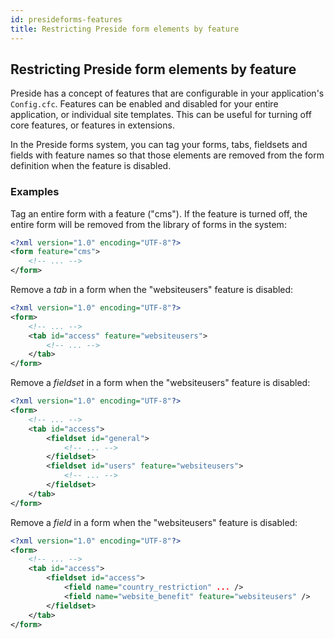 ```yaml
---
id: presideforms-features
title: Restricting Preside form elements by feature
---
```


## Restricting Preside form elements by feature

Preside has a concept of features that are configurable in your application's `Config.cfc`. Features can be enabled and disabled for your entire application, or individual site templates. This can be useful for turning off core features, or features in extensions.

In the Preside forms system, you can tag your forms, tabs, fieldsets and fields with feature names so that those elements are removed from the form definition when the feature is disabled.

### Examples

Tag an entire form with a feature ("cms"). If the feature is turned off, the entire form will be removed from the library of forms in the system:

```xml
<?xml version="1.0" encoding="UTF-8"?>
<form feature="cms">
	<!-- ... -->
</form>
```

Remove a _tab_ in a form when the "websiteusers" feature is disabled:

```xml
<?xml version="1.0" encoding="UTF-8"?>
<form>
	<!-- ... -->
	<tab id="access" feature="websiteusers">
		<!-- ... -->
	</tab>
</form>
```


Remove a _fieldset_ in a form when the "websiteusers" feature is disabled:

```xml
<?xml version="1.0" encoding="UTF-8"?>
<form>
	<!-- ... -->
	<tab id="access">
		<fieldset id="general">
			<!-- ... -->
		</fieldset>
		<fieldset id="users" feature="websiteusers">
			<!-- ... -->
		</fieldset>
	</tab>
</form>
```

Remove a _field_ in a form when the "websiteusers" feature is disabled:

```xml
<?xml version="1.0" encoding="UTF-8"?>
<form>
	<!-- ... -->
	<tab id="access">
		<fieldset id="access">
			<field name="country_restriction" ... />
			<field name="website_benefit" feature="websiteusers" />
		</fieldset>
	</tab>
</form>
```